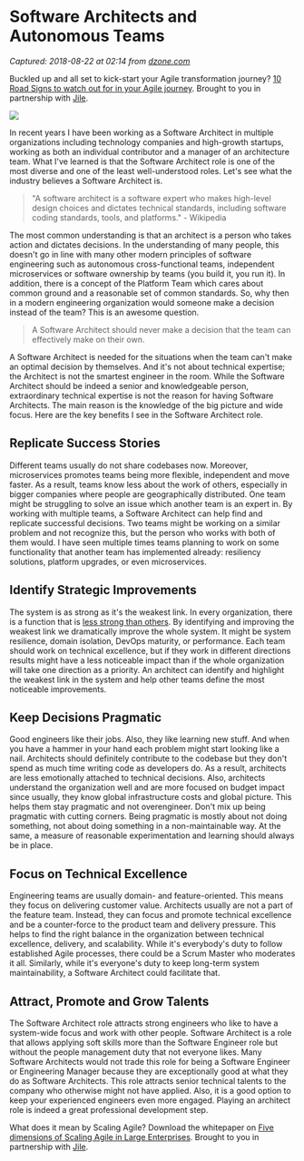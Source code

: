 # Software Architects and Autonomous Teams

_Captured: 2018-08-22 at 02:14 from [dzone.com](https://dzone.com/articles/software-architects-and-autonomous-teams?edition=385398&utm_source=Zone%20Newsletter&utm_medium=email&utm_campaign=agile%202018-08-21)_

Buckled up and all set to kick-start your Agile transformation journey? [10 Road Signs to watch out for in your Agile journey](https://dzone.com/go?i=300521&u=https%3A%2F%2Fbit.ly%2F2v4H9ua). Brought to you in partnership with [Jile](https://dzone.com/go?i=300521&u=https%3A%2F%2Fbit.ly%2F2ACAooH).

![](https://cdn-images-1.medium.com/max/2000/0*dIggshgqkhFFSFMk.jpg)

In recent years I have been working as a Software Architect in multiple organizations including technology companies and high-growth startups, working as both an individual contributor and a manager of an architecture team. What I've learned is that the Software Architect role is one of the most diverse and one of the least well-understood roles. Let's see what the industry believes a Software Architect is.

> "A software architect is a software expert who makes high-level design choices and dictates technical standards, including software coding standards, tools, and platforms." - Wikipedia 

The most common understanding is that an architect is a person who takes action and dictates decisions. In the understanding of many people, this doesn't go in line with many other modern principles of software engineering such as autonomous cross-functional teams, independent microservices or software ownership by teams (you build it, you run it). In addition, there is a concept of the Platform Team which cares about common ground and a reasonable set of common standards. So, why then in a modern engineering organization would someone make a decision instead of the team? This is an awesome question.

> A Software Architect should never make a decision that the team can effectively make on their own. 

A Software Architect is needed for the situations when the team can't make an optimal decision by themselves. And it's not about technical expertise; the Architect is not the smartest engineer in the room. While the Software Architect should be indeed a senior and knowledgeable person, extraordinary technical expertise is not the reason for having Software Architects. The main reason is the knowledge of the big picture and wide focus. Here are the key benefits I see in the Software Architect role.

## Replicate Success Stories

Different teams usually do not share codebases now. Moreover, microservices promotes teams being more flexible, independent and move faster. As a result, teams know less about the work of others, especially in bigger companies where people are geographically distributed. One team might be struggling to solve an issue which another team is an expert in. By working with multiple teams, a Software Architect can help find and replicate successful decisions. Two teams might be working on a similar problem and not recognize this, but the person who works with both of them would. I have seen multiple times teams planning to work on some functionality that another team has implemented already: resiliency solutions, platform upgrades, or even microservices.

## Identify Strategic Improvements

The system is as strong as it's the weakest link. In every organization, there is a function that is [less strong than others](https://en.wikipedia.org/wiki/Theory_of_constraints). By identifying and improving the weakest link we dramatically improve the whole system. It might be system resilience, domain isolation, DevOps maturity, or performance. Each team should work on technical excellence, but if they work in different directions results might have a less noticeable impact than if the whole organization will take one direction as a priority. An architect can identify and highlight the weakest link in the system and help other teams define the most noticeable improvements.

## Keep Decisions Pragmatic

Good engineers like their jobs. Also, they like learning new stuff. And when you have a hammer in your hand each problem might start looking like a nail. Architects should definitely contribute to the codebase but they don't spend as much time writing code as developers do. As a result, architects are less emotionally attached to technical decisions. Also, architects understand the organization well and are more focused on budget impact since usually, they know global infrastructure costs and global picture. This helps them stay pragmatic and not overengineer. Don't mix up being pragmatic with cutting corners. Being pragmatic is mostly about not doing something, not about doing something in a non-maintainable way. At the same, a measure of reasonable experimentation and learning should always be in place.

## Focus on Technical Excellence

Engineering teams are usually domain- and feature-oriented. This means they focus on delivering customer value. Architects usually are not a part of the feature team. Instead, they can focus and promote technical excellence and be a counter-force to the product team and delivery pressure. This helps to find the right balance in the organization between technical excellence, delivery, and scalability. While it's everybody's duty to follow established Agile processes, there could be a Scrum Master who moderates it all. Similarly, while it's everyone's duty to keep long-term system maintainability, a Software Architect could facilitate that.

## Attract, Promote and Grow Talents

The Software Architect role attracts strong engineers who like to have a system-wide focus and work with other people. Software Architect is a role that allows applying soft skills more than the Software Engineer role but without the people management duty that not everyone likes. Many Software Architects would not trade this role for being a Software Engineer or Engineering Manager because they are exceptionally good at what they do as Software Architects. This role attracts senior technical talents to the company who otherwise might not have applied. Also, it is a good option to keep your experienced engineers even more engaged. Playing an architect role is indeed a great professional development step.

What does it mean by Scaling Agile? Download the whitepaper on [Five dimensions of Scaling Agile in Large Enterprises](https://dzone.com/go?i=300522&u=https%3A%2F%2Fbit.ly%2F2NZrB1F). Brought to you in partnership with [Jile](https://dzone.com/go?i=300522&u=https%3A%2F%2Fbit.ly%2F2M6e8Vt).
